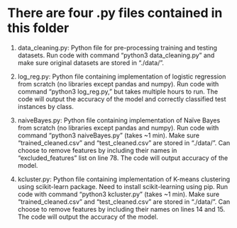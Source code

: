 # There are four .py files contained in this folder

1. data_cleaning.py: Python file for pre-processing training and testing datasets. Run code with command “python3 data_cleaning.py” and make sure original datasets are stored in “./data/”. 

2. log_reg.py: Python file containing implementation of logistic regression from scratch (no libraries except pandas and numpy). Run code with command “python3 log_reg.py,” but takes multiple hours to run. The code will output the accuracy of the model and correctly classified test instances by class. 
 
3. naiveBayes.py: Python file containing implementation of Naïve Bayes from scratch (no libraries except pandas and numpy). Run code with command “python3 naiveBayes.py” (takes ~1 min). Make sure “trained_cleaned.csv” and “test_cleaned.csv” are stored in “./data/”. Can choose to remove features by including their names in “excluded_features” list on line 78. The code will output accuracy of the model. 

4. kcluster.py: Python file containing implementation of K-means clustering using scikit-learn package. Need to install scikit-learning using pip. Run code with command “python3 kcluster.py” (takes ~1 min). Make sure “trained_cleaned.csv” and “test_cleaned.csv” are stored in “./data/”. Can choose to remove features by including their names on lines 14 and 15. The code will output the accuracy of the model. 
